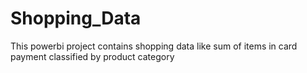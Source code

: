 # Shopping_Data
This powerbi project contains shopping data like sum of items in card payment classified by product category
